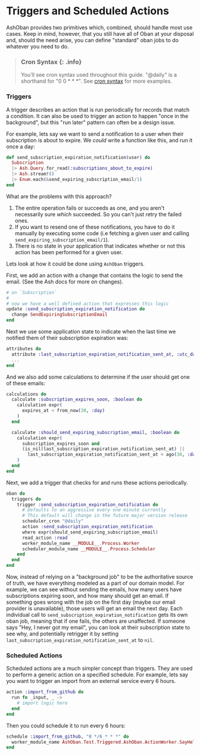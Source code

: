 <!--
SPDX-FileCopyrightText: 2020 Zach Daniel

SPDX-License-Identifier: MIT
-->

# Triggers and Scheduled Actions

AshOban provides two primitives which, combined, should handle most use cases.
Keep in mind, however, that you still have all of Oban at your disposal and, should the need arise, you can define "standard" oban jobs to do whatever you need to do.

> ### Cron Syntax {: .info}
> You'll see cron syntax used throughout this guide. "@daily" is a shorthand for "0 0 * * *". See [cron syntax](https://crontab.guru/) for more examples.

### Triggers

A trigger describes an action that is run periodically for records that match a condition.
It can also be used to trigger an action to happen "once in the background", but this "run later"
pattern can often be a design issue.

For example, lets say we want to send a notification to a user when their subscription is about to expire.
We *could* write a function like this, and run it once a day:

```elixir
def send_subscription_expiration_notification(user) do
  Subscription
  |> Ash.Query.for_read(:subscriptions_about_to_expire)
  |> Ash.stream!()
  |> Enum.each(&send_expiring_subscription_email/1)
end
```

What are the problems with this approach?

1. The entire operation fails or succeeds as one, and you aren't necessarily sure *which* succeeded. So you can't just retry the failed ones.
2. If you want to resend one of these notifications, you have to do it manually by executing some code (i.e fetching a given user and calling `send_expiring_subscription_email/1`).
3. There is no state in your application that indicates whether or not this action has been performed for a given user.

Lets look at how it could be done using `AshOban` triggers.

First, we add an action with a change that contains the logic to send the email. (See the Ash docs for more on changes).

```elixir
# on `Subscription`
#
# now we have a well defined action that expresses this logic
update :send_subscription_expiration_notification do
  change SendExpiringSubscriptionEmail
end
```

Next we use some application state to indicate when the last time we notified them of their subscription expiration was:

```elixir
attributes do
  attribute :last_subscription_expiration_notification_sent_at, :utc_datetime_usec
  ...
end
```

And we also add some calculations to determine if the user should get one of these emails:

```elixir
calculations do
  calculate :subscription_expires_soon, :boolean do
    calculation expr(
      expires_at < from_now(30, :day)
    )
  end

  calculate :should_send_expiring_subscription_email, :boolean do
    calculation expr(
      subscription_expires_soon and
      (is_nil(last_subscription_expiration_notification_sent_at) ||
        last_subscription_expiration_notification_sent_at < ago(30, :day))
    )
  end
end
```

Next, we add a trigger that checks for and runs these actions periodically.

```elixir
oban do
  triggers do
    trigger :send_subscription_expiration_notification do
      # Defaults to an aggressive every one minute currently
      # This default will change in the future major version release
      scheduler_cron "@daily"
      action :send_subscription_expiration_notification
      where expr(should_send_expiring_subscription_email)
      read_action :read
      worker_module_name __MODULE__.Process.Worker
      scheduler_module_name __MODULE__.Process.Scheduler
    end
  end
end
```

Now, instead of relying on a "background job" to be the authoritative source of truth, we have everything modeled as a part of our domain model.
For example, we can see without sending the emails, how many users have subscriptions expiring soon, and how many should get an email. If something
goes wrong with the job on the first day (maybe our email provider is unavailable), those users will get an email the next day. Each individual
call to `send_subscription_expiration_notification` gets its own oban job, meaning that if one fails, the others are unaffected. If someone says
"Hey, I never got my email", you can look at their subscription state to see why, and potentially retrigger it by setting `last_subscription_expiration_notification_sent_at` to `nil`.

### Scheduled Actions

Scheduled actions are a much simpler concept than triggers. They are used to perform a generic action on a specified schedule. For example, lets say
you want to trigger an import from an external service every 6 hours.

```elixir
action :import_from_github do
  run fn _input, _ ->
    # import logic here
  end
end
```

Then you could schedule it to run every 6 hours:

```elixir
schedule :import_from_github, "0 */6 * * *" do
  worker_module_name AshOban.Test.Triggered.AshOban.ActionWorker.SayHello
end
```
